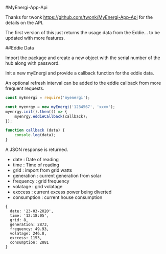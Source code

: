#MyEnergi-App-Api

Thanks for twonk https://github.com/twonk/MyEnergi-App-Api for the details on the API.

The first version of this just returns the usage data from the Eddie... to be updated with more features.

##Eddie Data

Import the package and create a new object with the serial number of the hub along with password.

Init a new myEnergi and provide a callback function for the eddie data.

An optional refresh interval can be added to the eddie callback from more frequent requests.

```javascript
const myEnergi = require('myenergi');

const myenrgy = new myEnergi('1234567', 'xxxx');
myenrgy.init().then(() => {
	myenrgy.eddieCallback(callback);
});

function callback (data) {
	console.log(data);
}
```

A JSON response is returned.
* date : Date of reading
* time : Time of reading
* grid : import from grid watts 
* generation : current generation from solar
* frequency : grid frequency
* volatage : grid volatage
* exccess : current excess power being diverted
* consumption : current house consumption

```
{
  date: '23-03-2020',
  time: '12:18:05',
  grid: 8,
  generation: 2873,
  frequency: 49.93,
  volatage: 246.8,
  exccess: 1153,
  consumption: 2881
}
```